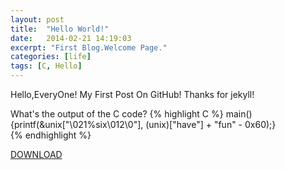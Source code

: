 ```yaml
---
layout: post
title:  "Hello World!"
date:   2014-02-21 14:19:03
excerpt: "First Blog.Welcome Page."
categories: [life]
tags: [C, Hello]
---
```


Hello,EveryOne!
My First Post On GitHub!
Thanks for jekyll!

What's the output of the C code?
{% highlight C %}
main() {printf(&unix["\021%six\012\0"], (unix)["have"] + "fun" - 0x60);}  
{% endhighlight %}

[DOWNLOAD]({{site.url}}/assets/downloads/IOCCC-David-Korn.c)
